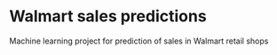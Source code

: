 # Walmart sales predictions
Machine learning project for prediction of sales in Walmart retail shops
